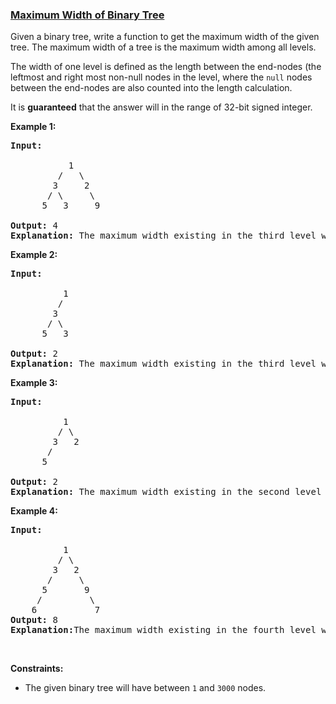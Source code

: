 ### [Maximum Width of Binary Tree](https://leetcode.com/problems/maximum-width-of-binary-tree)

<p>Given a binary tree, write a function to get the maximum width of the given tree. The maximum width of a tree is the maximum width among all levels.</p>

<p>The width of one level is defined as the length between the end-nodes (the leftmost and right most non-null nodes in the level, where the <code>null</code> nodes between the end-nodes are also counted into the length calculation.</p>

<p>It is <strong>guaranteed</strong> that the answer will in the range of 32-bit signed integer.</p>

<p><b>Example 1:</b></p>

<pre>
<b>Input:</b> 

           1
         /   \
        3     2
       / \     \  
      5   3     9 

<b>Output:</b> 4
<b>Explanation:</b> The maximum width existing in the third level with the length 4 (5,3,null,9).
</pre>

<p><b>Example 2:</b></p>

<pre>
<b>Input:</b> 

          1
         /  
        3    
       / \       
      5   3     

<b>Output:</b> 2
<b>Explanation:</b> The maximum width existing in the third level with the length 2 (5,3).
</pre>

<p><b>Example 3:</b></p>

<pre>
<b>Input:</b> 

          1
         / \
        3   2 
       /        
      5      

<b>Output:</b> 2
<b>Explanation:</b> The maximum width existing in the second level with the length 2 (3,2).
</pre>

<p><b>Example 4:</b></p>

<pre>
<b>Input:</b> 

          1
         / \
        3   2
       /     \  
      5       9 
     /         \
    6           7
<b>Output:</b> 8
<b>Explanation:</b>The maximum width existing in the fourth level with the length 8 (6,null,null,null,null,null,null,7).
</pre>

<p>&nbsp;</p>
<p><strong>Constraints:</strong></p>

<ul>
	<li>The&nbsp;given binary tree will have between&nbsp;<code>1</code>&nbsp;and&nbsp;<code>3000</code>&nbsp;nodes.</li>
</ul>
